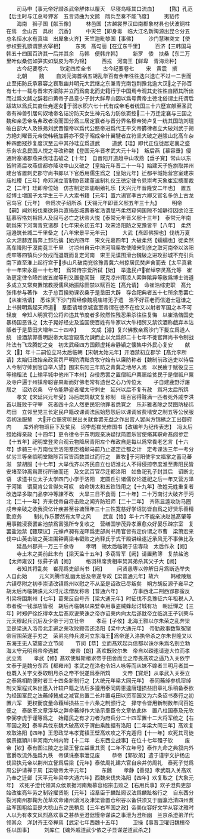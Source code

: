 <!-- { "loadSidebar": true } -->
　　司马申【事元帝好譛杀武帝觧体以覆灭　尽寝乌啄其口流血】
　　【陈】孔范【后主时与江总号狎客　五言诗曲为文餙　隋兵至奏不能飞度】
　　夷貊传
　　海南　狮子国【献玉像】
　　林邑国【古越裳界汉曰南郡象材县也伏波铜柱在焉　金山吉　具树　沉香】
　　中天竺【即身毒　临大江名新陶源出昆仑分五总名恒水水有真塩　出犀象火齐】天竺迦毗黎国【事佛】
　　沙门慧琳突文【使参权要孔顗谓黒衣宰相】
　　东夷　髙勾丽【在辽东千里】
　　百济【三韩国马韩五十四国百济其一后并其余　马韩　便韩弁韩】
　　新罗　倭　扶桑【东二万里叶似桑仞如笋实如梨皮为布为锦】
　　西戎　河南王【鲜卑　青海龙种】
　　古今纪要卷六
　　钦定四库全书
　　古今纪要卷七
　　宋　黄震　撰
　　北朝
　　魏
　　自刘元海首祸五胡乱华百有余年徃徃迭兴迭亡不过一二世而止至拓防氏承慕容之衰取幽并明元大武继之东兼青兖南包荆豫北逾大汉之子孙百有七十一载与晋宋齐梁陈并立而爲南北而史籍行于中国焉今观其史徃徃自陋其所出而过爲文餙之辞若曰黄帝子昌意少子封大鲜卑山因以爲号黄帝土徳北俗谓土托谓后跋故以爲氏其裔仕尭逐女于弱水积六七十代有成帝毛者统国三十六歴宣献至圣武帝有神兽引居匃奴地帝名诘汾防天女生神元名力防依窦控二十万迁定襄与三国之魏和亲思帝名弗政者没而国分爲三居定襄者与晋分界名穆帝猗卢复一统其国助刘琨破白部大人及铁弗刘武晋懐帝以爲代公愍帝进爲代王平文帝欝律者立大破刘武于朔方絶刘曜晋元帝使韩畅加爵亦不受子昭成帝什翼犍者立符坚大破之避隂山北髙车杂种四面冦抄复度汉至云中其孙珪立爲道武
　　道武【珪】即代正位徙居定襄之盛乐务农息民国人悦之寻改称魏【登国元年晋孝武大元十年】　叛后燕【慕容垂】侵通附塞诸郡燕来伐珪击破之【十年】　自晋阳开道趋中山攻燕【垂子寳】常山以东皆附焉后攻燕信都亦降攻中山又破之【皇始元年晋二十一年】始建天子旌旗取并州建台省置刺史郡守尚书郎以下官悉用儒生爲之【皇始元年】迁都平城始营宫室建宗庙社稷【三年】命邓渊立官制协音建董谧制礼仪王徳定律令晁崇考天象崔宏摠而裁之【二年】珪即帝位始　仿古制定郊庙朝飨礼乐【天兴元年晋隆安二年也】　置五经博士増国子太学生三千人大索书籍【元年】置六谒官凖古六卿又官名多仿上古龙官鸟官【元年】　帝爲次子绍所杀【天锡元年即晋义熈五年三十九】
　　明帝【嗣】闻刘裕伐秦欲将兵直捣彭城夀春崔浩谓屈丐柔然窥伺国隙不如静待因欲论王猛慕容恪刘裕爲人及屈丐必亡之状帝大悦【泰常元年晋义熈十三年】　泰常元年南朝爲宋下河南青兖诸郡【七年宋永初五年】攻宋洛阳防之兖豫皆平【八年】　柔然冦邉筑长城二千里备之【八年宋景平元年云】
　　大武【焘即佛狸也】伐统万夏众大溃赫连昌奔上邽后擒【始光四年　宋文元嘉四年】大破柔然【蠕蠕也】徙柔然髙车降附于漠南竟三千里　讨凉州自云中济河阻渠牧使降宋到彦之取河南帝以洛阳虎牢等四镇兵少敛戍而退既而复定河南　宋王元谟围滑台魏破之进攻彭城不克引兵南下直至淮上起行宫于歩山凡破南兖徐豫青冀六州掠居民焚庐舍而去【太平真君十一年宋永嘉一十七年】　爲常侍宗爱所弑【始】　举逸民卢崔绰李灵髙允等　崔浩更定律令降四嵗五嵗等刑又置登闻鼓　既克凉州用凉人索弊隂异等敞爲博士诲道多成立又常爽置馆教授儒风始振除田禁以赋百姓【髙允请】　命崔浩综吏职　髙允张伟参与著作　太子总百揆劝课农桑于是垦田大辟　存合祀典者五十七所余悉罢亡【从崔浩请】　悉诛天下沙门毁经像魏境庙塔无孑遗　浩不好荘老而信道士冦谦之上书賛明爲起天师道　羣臣请増京城宫室帝谓在徳不在俭又以射者军国之本不可轻废　帝知人明赏罚公将帅违其节度者多败然性残忍果杀往往复悔　以崔浩脩国史暴杨国恶诛之【太子晃好经史及监国使百姓有牛家以大牛相贸又禁饮酒称戯弃本沽贩者于是垦田大増年二十四卒】
　　文成【濬】复兴佛教亲爲沙门下髪立爲道人统　设酒禁郭善明説帝大起宫殿髙允諌而止以允爲郎二十七年不徙官拜尚书令制战阵法有飞龙腾蛇之变　初太武经四方国颇虚耗帝静镇之懐集中外民心复安
　　献文【】年十二嗣位立冯太后临朝【宋朝太始元年】开酒禁初立郡学【髙允李所请】太始归政始亲政赏罚严明防清黜贪牧守始有以廉防称者【魏制前政选吏以待后人今制守帅到官自举人望】围宋东阳三年防之青冀之地尽入焉　以民疲于赋役立三等输租法【上输平城中他州下本州】杂役悉罢之置僧祗户粟赈给贫民于是僧祗户粟及寺户遍于州镇帝聪睿果断而好佛老常有遗世之心乃传位太
　　子自建鹿野浮屠居之　诏劝农桑　守令能静盗者擢太守刺史　延兴以后不复有赦　爲冯太后所鸩
　　孝文【宋延兴元年受】冯后既鸩献文复称制　班百官得赃满一匹者死外戚李洪首以赃败于守宰　死者四十余人然吏民犯他罪者悉寛之　乐非雅者除之焚图防秘纬　均田　立邻里党三长定民户籍改课调法民始愁怨后以课调省费堦安之制五等公侯服帝初法服辇　大开仓赈贷听民出关就食罢无益之作出宫人罢尚方锦綉之工出御府内
　　库外府物班臣下及贫民　诏李彪崔光修国书【改编年为纪传表志】　冯太后殂始得亲政【十四年】更令律令于东明观亲决疑狱简置乐官使脩其职命髙闾参定【十五年】祀明堂登灵台观云物降居青阳左个布政自是每以爲常飬老乞言【十六年】歩骑三十万南伐至洛阳羣臣稽颡马前乃止遂定迁都之计　定考课法三年一考分优劣三等亲临明堂黜陟百官皆面数其过而行之　置牧于河阳使宇文福掌之蓄马蕃滋　禁胡服【十七年】大举伐齐以齐民自立也诏淮北人不得侵掠帝度淮至夀阳民皆安堵至钟离爲萧衍所破而还　及文武百官尽迁都洛阳　如鲁祀孔子封其后　诏断北语　求遗书立太子太学四门小学于洛阳　定圆丘引诸儒议论遂祀之后一年又营方泽于河隂　谓莫肯公言得失可叹　始命铸太和五铁钱用之【十九年】改姓元姓重复者改选举多取门品李冲等諌不改　大旱三日不食雨【二十年】二十万南讨大破齐于沔北【二十一年】齐来伐帝自将击败之闻齐防班师【二十二年】　齐陈显逵攻防马圈戍帝亲破之收我资亿计疾甚至谷塘殂年三十三性寛慈好学诏防皆自爲之好贤乐善精勤庻务
　　制礼作乐鬱然有太平之风
　　武宣【恪】年十六不能亲决赵邕髙肇等用事魏浸衰罢盐池禁爲富强所专复收之　营缮国学茂异孝亷愈众好晏乐疎宗室　复罢盐池禁【甄琛议】元蝉卢昶有宠晖爲吏部尚书用官皆有定价谓之市曹　梁萧宏来伐中山英击破之英进围钟离梁韦叡败之尚释氏于式干殿讲经逺近承风无不事佛比及
　　延昌州郡共一万三千余寺
　　孝明　胡太后临朝于忠専政　太后作永【阙】
　　寺土木之美前此未有【梁天监十五年】多窃冐军【阙】请置勲簿　复禁盐池【太师雍议】张彛子请【阙】
　　格羽林席贵相率焚其弟杀其父子大【阙】
　　者知其将乱矣　崔亮爲吏部尚书【阙】
　　问贤愚専以停解日月爲断选举失人自此始
　　元义刘腾作乱幽太后及帝遂专政【梁普通元年】故六
　　韩棱陵叛六镇尽附之初李崇请改镇爲州以慰之不从至是诏改已尽叛矣　朔方胡反源子雍平之胡太后再临朝诛元义时元法僧反称帝【普通六年】
　　方事西北二荆西郢郡蛮反引梁将围荆州【七年】葛荣反自号齐【梁大通元年】时征伐不息豫征六年租税人入市者税一钱邸店皆税　胡后再临朝以来嬖幸用事盗贼蜂起讨城有功　朝廷惮之【三年】时郑俨徐纥得幸太后髙欢说荣诛之帝亦诏荣内向太后遂酖帝立临洮王子钊荣与元天穆起兵沉后及少帝于河立壮帝
　　孝荘【子攸】北海王颢以尔朱荣之乱奔梁至是梁送入洛帝北走避之荣攻败颢帝还洛阳【梁中大通元年】　帝勤政事数覧寃狱帝宻围荣遂手刃之　荣弟兆帅兵渡河立东海王爲帝遂入洛执帝杀之尔朱世隆又以东海王无人望废之立节闵
　　节闵【恭】立而髙欢起兵信都以诛尔朱爲名别立勃海太守元明爲帝帝遇弑
　　废帝【朗】髙欢既败尔朱　帝自以疎逺请逊大位而孝武立焉
　　孝武【修】髙欢使斛斯椿求帝于田舍而立之帝畏髙欢之逼乃入关依宇文泰于是魏分东西【都雍州】孝武之在洛也令妇人咏等而从妺不嫁者三明月者其一也既入关宇文泰取明月杀之帝不悦遂爲泰所鸩
　　文帝【寳炬】从孝武入关泰立之泰爲相酌便时者三十四条新制行之【大统元年梁大同元年】　泰同蘓绰参机宻绰制文案程式朱出墨入计较户籍之法后多遵用泰同周恵逵唐瑾损益旧章礼乐稍备泰欲为经国富民之法蘓绰賛成之减官贠置二长幷置屯田以资军国又为六条诏书奏行之初置六军　更权衡度量命蘓绰损益三十六条之制颁行之　择守令皆用新制数年间百姓便之　泰欲革文章浮华之弊命蘓绰作大诰示羣臣令文章依此体　置八柱国泰及元欣李弼李虎于谨等爲之　始籍民之有才力者为府兵分二十四军置十二大将军统之【右军国之政】泰率兵伐东魏大破髙欢于渭曲乘胜据有洛阳【二年梁大同三年】髙欢复攻取洛阳【四年】王思政举韦孝寛镇王壁髙欢攻之不克遁归【十一年】欢死其司徒侯景据頴川率河南六州内附【十二年　右东西立战事】在位十七年殂子钦
　　废帝【钦】泰有图江陵之志梁王詧立益重其贡【二年不立年号】泰作九命之典叙内外官爵改流外品爲九秩　帝谋诛泰事泄见废
　　恭帝【郭钦弟】遣于谨宇文护杨忠伐梁执元帝以荆州立詧爲后梁【元年】泰依周礼建六官自余并仿周礼　泰死子觉爲周公护请禅于周【梁敬帝太平元年】
　　东魏
　　孝静【善见】孝武既入关髙欢乃奉之迁邺【天平元年梁中大通六年】西魏来伐失洛阳【四年】欢复取之【大象元年】　欢死子澄代领其众侯景据河南叛慕容绍宗击败之【右用兵事】欢子澄典吏部始改崔亮年劳之制铨擢贤能【元年】诏羣臣于麟趾阁议法爲麟趾格行之　自东西分裂河南州郡鞠为茂草欢命诸州濵河及津梁皆置仓积谷以备供须又于幽瀛沧清四州煑盐军国粗给至是大稔山东之民稍息【三年右军国之政】帝美仪容好文学从容沈雅时人以为有孝文风烈髙欢事之甚恭至澄倨慢帝谋诛之事泄为澄所幽　兰京杀澄弟洋代领其众　洋封齐王帝禅焉【武定七年西魏十五年】
　　卫操【事晋卫瓘归魏桓帝任以国事】
　　刘库仁【媿外戚道武少依之子显谋逆道武杀之】
